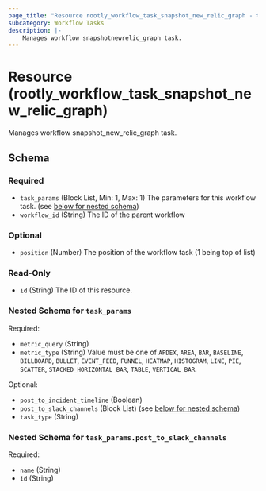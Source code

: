 ```yaml
---
page_title: "Resource rootly_workflow_task_snapshot_new_relic_graph - terraform-provider-rootly"
subcategory: Workflow Tasks
description: |-
    Manages workflow snapshotnewrelic_graph task.
---
```


# Resource (rootly_workflow_task_snapshot_new_relic_graph)

Manages workflow snapshot_new_relic_graph task.



<!-- schema generated by tfplugindocs -->
## Schema

### Required

- `task_params` (Block List, Min: 1, Max: 1) The parameters for this workflow task. (see [below for nested schema](#nestedblock--task_params))
- `workflow_id` (String) The ID of the parent workflow

### Optional

- `position` (Number) The position of the workflow task (1 being top of list)

### Read-Only

- `id` (String) The ID of this resource.

<a id="nestedblock--task_params"></a>
### Nested Schema for `task_params`

Required:

- `metric_query` (String)
- `metric_type` (String) Value must be one of `APDEX`, `AREA`, `BAR`, `BASELINE`, `BILLBOARD`, `BULLET`, `EVENT_FEED`, `FUNNEL`, `HEATMAP`, `HISTOGRAM`, `LINE`, `PIE`, `SCATTER`, `STACKED_HORIZONTAL_BAR`, `TABLE`, `VERTICAL_BAR`.

Optional:

- `post_to_incident_timeline` (Boolean)
- `post_to_slack_channels` (Block List) (see [below for nested schema](#nestedblock--task_params--post_to_slack_channels))
- `task_type` (String)

<a id="nestedblock--task_params--post_to_slack_channels"></a>
### Nested Schema for `task_params.post_to_slack_channels`

Required:

- `name` (String)
- `id` (String)

